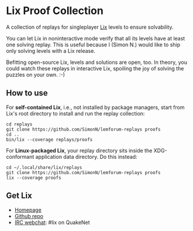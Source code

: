 Lix Proof Collection
====================

A collection of replays for singleplayer [Lix](https://github.com/SimonN/LixD)
levels to ensure solvability.

You can let Lix in noninteractive mode verify that all its levels have
at least one solving replay. This is useful because I (Simon N.) would like
to ship only solving levels with a Lix release.

Befitting open-source Lix, levels and solutions are open, too. In theory, you
could watch these replays in interactive Lix, spoiling the joy of solving the
puzzles on your own. :-)

How to use
----------

For **self-contained Lix**, i.e., not installed by package managers,
start from Lix's root directory to install and run the replay collection:

    cd replays
    git clone https://github.com/SimonN/lemforum-replays proofs
    cd ..
    bin/lix --coverage replays/proofs

For **Linux-packaged Lix**, your replay directory sits inside the
XDG-conformant application data directory. Do this instead:

    cd ~/.local/share/lix/replays
    git clone https://github.com/SimonN/lemforum-replays proofs
    lix --coverage proofs

Get Lix
-------

* [Homepage](http://www.lixgame.com)
* [Github repo](https://github.com/SimonN/LixD)
* [IRC webchat](http://webchat.quakenet.org/?channels=lix,neolemmix):
    #lix on QuakeNet
